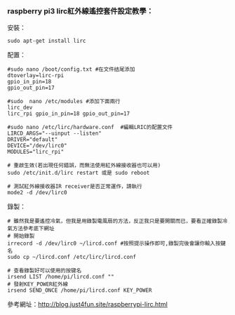 ### raspberry pi3 lirc紅外線遙控套件設定教學： 
安裝：
`````
sudo apt-get install lirc
`````
配置：
`````
#sudo nano /boot/config.txt #在文件结尾添加
dtoverlay=lirc-rpi
gpio_in_pin=18
gpio_out_pin=17

#sudo  nano /etc/modules #添加下面兩行
lirc_dev
lirc_rpi gpio_in_pin=18 gpio_out_pin=17

#sudo nano /etc/lirc/hardware.conf  #編輯LRIC的配置文件
LIRCD_ARGS="--uinput --listen"
DRIVER="default"
DEVICE="/dev/lirc0"
MODULES="lirc_rpi"

# 重啟生效(若出現任何錯誤，而無法使用紅外線接收器也可以用)
sudo /etc/init.d/lirc restart 或是 sudo reboot

# 測試紅外線接收器IR receiver是否正常運作，請執行
mode2 -d /dev/lirc0
`````
錄製：
`````
# 雖然我是要遙控冷氣，但我是用錄製電風扇的方法，反正我只是要開關而已，要看正確錄製冷氣方法參考底下網址
# 開始錄製
irrecord -d /dev/lirc0 ~/lircd.conf #按照提示操作即可,錄製完後會讓你輸入按鍵名
sudo cp ~/lircd.conf /etc/lirc/lircd.conf

# 查看錄製好可以使用的按键名
irsend LIST /home/pi/lircd.conf ""
# 發射KEY_POWER紅外線
irsend SEND_ONCE /home/pi/lircd.conf KEY_POWER
`````
參考網址：http://blog.just4fun.site/raspberrypi-lirc.html
